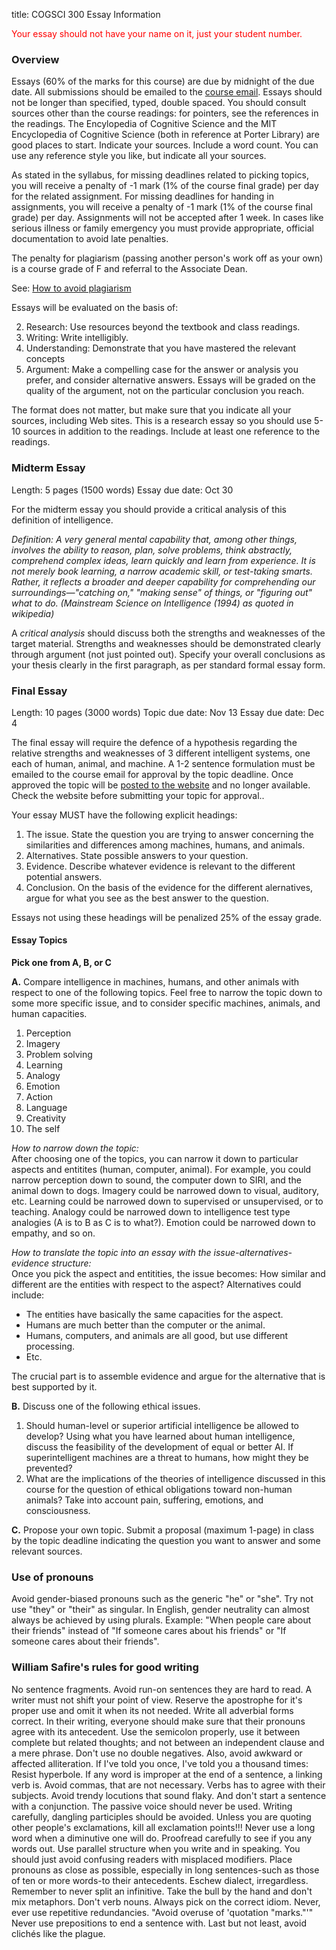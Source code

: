 title: COGSCI 300 Essay Information

<span style="color:red">Your essay should not have your name on it, just your student number.</span>

### Overview

Essays (60% of the marks for this course) are due by midnight of the due date.  All submissions should be emailed to the [course email](mailto:cogsci300@gmail.com). Essays should not be longer than specified, typed, double spaced. You should consult sources other than the course readings: for pointers, see the references in the readings. The Encylopedia of Cognitive Science and the MIT Encyclopedia of Cognitive Science (both in reference at Porter Library) are good places to start. Indicate your sources. Include a word count. You can use any reference style you like, but indicate all your sources. 

As stated in the syllabus, for missing deadlines related to picking topics, you will receive a penalty of -1 mark (1% of the course final grade) per day for the related assignment. For missing deadlines for handing in assignments, you will receive a penalty of -1 mark (1% of the course final grade) per day. Assignments will not be accepted after 1 week.  In cases like serious illness or family emergency you must provide appropriate, official documentation to avoid late penalties.

The penalty for plagiarism (passing another person's work off as your own) is a course
grade of F and referral to the Associate Dean.

See: [How to avoid plagiarism](https://uwaterloo.ca/arts/undergraduate/student-support/academic-standing-understanding-your-unofficial-transcript/ethical-behaviour)

Essays will be evaluated on the basis of:

2. Research: Use resources beyond the textbook and class readings.
3. Writing: Write intelligibly.
3. Understanding: Demonstrate that you have mastered the relevant concepts
4. Argument: Make a compelling case for the answer or analysis you prefer, and consider alternative answers. Essays will be graded on the quality of the argument, not on the particular conclusion you reach.

The format does not matter, but make sure that you indicate all your sources, including
Web sites. This is a research essay so you should use 5-10 sources in addition to the
readings. Include at least one reference to the readings.

### Midterm Essay

Length: 5 pages (1500 words)
Essay due date: Oct 30

For the midterm essay you should provide a critical analysis of this definition of intelligence.

*_Definition:_ A very general mental capability that, among other things, involves the ability to reason, plan, solve problems, think abstractly, comprehend complex ideas, learn quickly and learn from experience. It is not merely book learning, a narrow academic skill, or test-taking smarts. Rather, it reflects a broader and deeper capability for comprehending our surroundings—"catching on," "making sense" of things, or "figuring out" what to do. (Mainstream Science on Intelligence (1994) as quoted in wikipedia)*

A *critical analysis* should discuss both the strengths and weaknesses of the target material.  Strengths and weaknesses should be demonstrated clearly through argument (not just pointed out). Specify your overall conclusions as your thesis clearly in the first paragraph, as per standard formal essay form.

### Final Essay

Length: 10 pages (3000 words)
Topic due date: Nov 13
Essay due date: Dec 4

The final essay will require the defence of a hypothesis regarding the relative strengths and weaknesses of 3 different intelligent systems, one each of human, animal, and machine. A 1-2 sentence formulation must be emailed to the course email for approval by the topic deadline. Once approved the topic will be [posted to the website](/courses/cogsci-300/cogsci-300-final-essay-topics.html) and no longer available. Check the website before submitting your topic for approval..

Your essay MUST have the following explicit headings:

1. The issue. State the question you are trying to answer concerning the similarities and differences among machines, humans, and animals.
2. Alternatives. State possible answers to your question.
3. Evidence. Describe whatever evidence is relevant to the different potential answers.
4. Conclusion. On the basis of the evidence for the different alernatives, argue for what you see as the best answer to the question.

Essays not using these headings will be penalized 25% of the essay grade.

#### Essay Topics

**Pick one from A, B, or C**

**A.** Compare intelligence in machines, humans, and other animals with respect to one of the following topics. Feel free to narrow the topic down to some more specific issue, and to consider specific machines, animals, and human capacities. 

1. Perception
2. Imagery
3. Problem solving
4. Learning
5. Analogy
6. Emotion
7. Action
8. Language
9. Creativity
10. The self

*How to narrow down the topic:*<br>
After choosing one of the topics, you can narrow it down to particular aspects and entitites (human, computer, animal). For example, you could narrow perception down to sound, the computer down to SIRI, and the animal down to dogs. Imagery could be narrowed down to visual, auditory, etc. Learning could be narrowed down to supervised or unsupervised, or to teaching. Analogy could be narrowed down to intelligence test type analogies (A is to B as C is to what?). Emotion could be narrowed down to empathy, and so on. 

*How to translate the topic into an essay with the issue-alternatives-evidence structure:* <br>
Once you pick the aspect and entitities, the issue becomes: How similar and different are the entities with respect to the aspect? Alternatives could include:

- The entities have basically the same capacities for the aspect.
- Humans are much better than the computer or the animal.
- Humans, computers, and animals are all good, but use different processing.
- Etc. 

The crucial part is to assemble evidence and argue for the alternative that is best supported by it.

**B.** Discuss one of the following ethical issues.

1. Should human-level or superior artificial intelligence be allowed to develop? Using what you have learned about human intelligence, discuss the feasibility of the development of equal or better AI. If superintelligent machines are a threat to humans, how might they be prevented? 
2. What are the implications of the theories of intelligence discussed in this course for the question of ethical obligations toward non-human animals? Take into account pain, suffering, emotions, and consciousness.

**C.** Propose your own topic. Submit a proposal (maximum 1-page) in class by the topic deadline indicating the question you want to answer and some relevant sources.

### Use of pronouns
Avoid gender-biased pronouns such as the generic "he" or "she". Try not use "they" or "their" as singular. In English, gender neutrality can almost always be achieved by using plurals. Example: "When people care about their friends" instead of "If someone cares about his friends" or "If someone cares about their friends".

### William Safire's rules for good writing
No sentence fragments. Avoid run-on sentences they are hard to read. A writer must not shift your point of view. Reserve the apostrophe for it's proper use and omit it when its not needed. Write all adverbial forms correct. In their writing, everyone should make sure that their pronouns agree with its antecedent. Use the semicolon properly, use it between complete but related thoughts; and not between an independent clause and a mere phrase. Don't use no double negatives. Also, avoid awkward or affected alliteration. If I've told you once, I've told you a thousand times: Resist hyperbole. If any word is improper at the end of a sentence, a linking verb is. Avoid commas, that are not necessary. Verbs has to agree with their subjects. Avoid trendy locutions that sound flaky. And don't start a sentence with a conjunction. The passive voice should never be used. Writing carefully, dangling participles should be avoided. Unless you are quoting other people's exclamations, kill all exclamation points!!! Never use a long word when a diminutive one will do. Proofread carefully to see if you any words out. Use parallel structure when you write and in speaking. You should just avoid confusing readers with misplaced modifiers. Place pronouns as close as possible, especially in long sentences-such as those of ten or more words-to their antecedents. Eschew dialect, irregardless. Remember to never split an infinitive. Take the bull by the hand and don't mix metaphors. Don't verb nouns. Always pick on the correct idiom. Never, ever use repetitive redundancies. "Avoid overuse of 'quotation "marks."'" Never use prepositions to end a sentence with. Last but not least, avoid clichés like the plague.